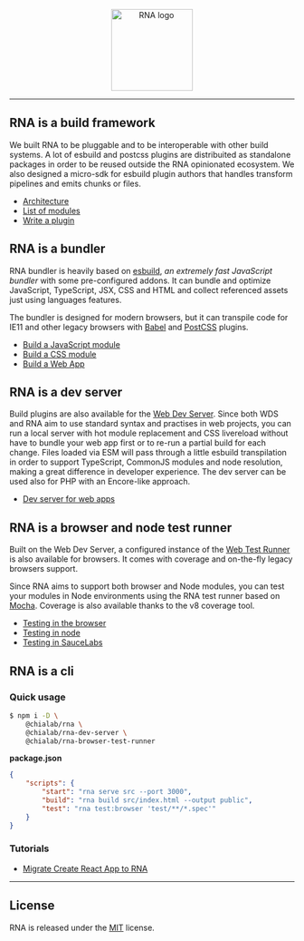 <p align="center">
    <a href="https://www.chialab.io/p/rna">
        <img alt="RNA logo" width="144" height="144" src="https://raw.githack.com/chialab/rna/main/logo.svg" />
    </a>
</p>

---

## RNA is a build framework

We built RNA to be pluggable and to be interoperable with other build systems. A lot of esbuild and postcss plugins are distribuited as standalone packages in order to be reused outside the RNA opinionated ecosystem. We also designed a micro-sdk for esbuild plugin authors that handles transform pipelines and emits chunks or files.

* [Architecture](./docs/Architecture)
* [List of modules](./docs/Plugins)
* [Write a plugin](./docs/Write-a-plugin)

## RNA is a bundler

RNA bundler is heavily based on [esbuild](https://esbuild.github.io/), *an extremely fast JavaScript bundler* with some pre-configured addons. It can bundle and optimize JavaScript, TypeScript, JSX, CSS and HTML and collect referenced assets just using languages features.

The bundler is designed for modern browsers, but it can transpile code for IE11 and other legacy browsers with [Babel](https://babeljs.io/) and [PostCSS](https://postcss.org/) plugins.

* [Build a JavaScript module](./docs/Building-javascript)
* [Build a CSS module](./docs/Building-css)
* [Build a Web App](./docs/Building-web-apps)

## RNA is a dev server

Build plugins are also available for the [Web Dev Server](https://modern-web.dev/docs/dev-server/overview/). Since both WDS and RNA aim to use standard syntax and practises in web projects, you can run a local server with hot module replacement and CSS livereload without have to bundle your web app first or to re-run a partial build for each change. Files loaded via ESM will pass through a little esbuild transpilation in order to support TypeScript, CommonJS modules and node resolution, making a great difference in developer experience. The dev server can be used also for PHP with an Encore-like approach.

* [Dev server for web apps](./docs/Dev-server-web-apps)

## RNA is a browser and node test runner

Built on the Web Dev Server, a configured instance of the [Web Test Runner](https://modern-web.dev/docs/test-runner/overview/) is also available for browsers. It comes with coverage and on-the-fly legacy browsers support.

Since RNA aims to support both browser and Node modules, you can test your modules in Node environments using the RNA test runner based on [Mocha](https://mochajs.org/). Coverage is also available thanks to the v8 coverage tool.

* [Testing in the browser](./docs/Testing-browser)
* [Testing in node](./docs/Testing-node)
* [Testing in SauceLabs](./docs/Testing-saucelabs)

## RNA is a cli

### Quick usage

```sh
$ npm i -D \
    @chialab/rna \
    @chialab/rna-dev-server \
    @chialab/rna-browser-test-runner
```

**package.json**
```json
{
    "scripts": {
        "start": "rna serve src --port 3000",
        "build": "rna build src/index.html --output public",
        "test": "rna test:browser 'test/**/*.spec'"
    }
}
```

### Tutorials

* [Migrate Create React App to RNA](./docs/Migrate-CRA)

---

## License

RNA is released under the [MIT](https://github.com/chialab/rna/blob/main/LICENSE) license.
